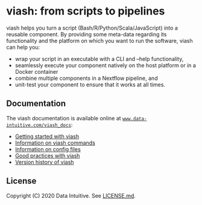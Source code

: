 viash: from scripts to pipelines
================

viash helps you turn a script (Bash/R/Python/Scala/JavaScript) into a
reusable component. By providing some meta-data regarding its
functionality and the platform on which you want to run the software,
viash can help you:

  - wrap your script in an executable with a CLI and –help
    functionality,
  - seamlessly execute your component natively on the host platform or
    in a Docker container
  - combine multiple components in a Nextflow pipeline, and
  - unit-test your component to ensure that it works at all times.

## Documentation

The viash documentation is available online at
[`www.data-intuitive.com/viash_docs`](https://www.data-intuitive.com/viash_docs):

  - [Getting started with
    viash](https://www.data-intuitive.com/viash_docs/)
  - [Information on viash
    commands](https://www.data-intuitive.com/viash_docs/commands)
  - [Information on config
    files](https://www.data-intuitive.com/viash_docs/config)
  - [Good practices with
    viash](https://www.data-intuitive.com/viash_docs/good_practices)
  - [Version history of
    viash](https://www.data-intuitive.com/viash_docs/versions)

## License

Copyright (C) 2020 Data Intuitive. See [LICENSE.md](LICENSE.md).
